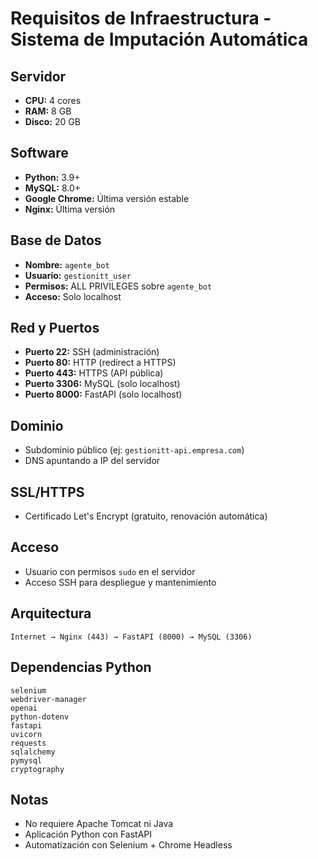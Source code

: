 # Requisitos de Infraestructura - Sistema de Imputación Automática

## Servidor

- **CPU:** 4 cores
- **RAM:** 8 GB
- **Disco:** 20 GB

## Software

- **Python:** 3.9+
- **MySQL:** 8.0+
- **Google Chrome:** Última versión estable
- **Nginx:** Última versión

## Base de Datos

- **Nombre:** `agente_bot`
- **Usuario:** `gestionitt_user`
- **Permisos:** ALL PRIVILEGES sobre `agente_bot`
- **Acceso:** Solo localhost

## Red y Puertos

- **Puerto 22:** SSH (administración)
- **Puerto 80:** HTTP (redirect a HTTPS)
- **Puerto 443:** HTTPS (API pública)
- **Puerto 3306:** MySQL (solo localhost)
- **Puerto 8000:** FastAPI (solo localhost)

## Dominio

- Subdominio público (ej: `gestionitt-api.empresa.com`)
- DNS apuntando a IP del servidor

## SSL/HTTPS

- Certificado Let's Encrypt (gratuito, renovación automática)

## Acceso

- Usuario con permisos `sudo` en el servidor
- Acceso SSH para despliegue y mantenimiento

## Arquitectura

```
Internet → Nginx (443) → FastAPI (8000) → MySQL (3306)
```

## Dependencias Python

```
selenium
webdriver-manager
openai
python-dotenv
fastapi
uvicorn
requests
sqlalchemy
pymysql
cryptography
```

## Notas

- No requiere Apache Tomcat ni Java
- Aplicación Python con FastAPI
- Automatización con Selenium + Chrome Headless

